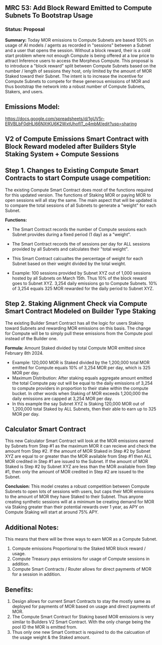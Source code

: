 ## MRC 53: Add Block Reward Emitted to Compute Subnets To Bootstrap Usage

### Status: **Proposal**

**Summary:** 
Today MOR emissions to Compute Subnets are based 100% on usage of AI models / agents as recorded in "sessions" between a Subnet and a user that opens the session. Without a block reward, their is a cold start problem where not enough Compute is being offered at a low price to attract Inference users to access the Morpheus Compute. This proposal is to introduce a "block reward" split between Compute Subnets based on the number / length of sessions they host, only limited by the amount of MOR Staked toward their Subnet. The intent is to increase the incentive for Compute Subnets to compete for these generous emissions of MOR and thus bootstrap the network into a robust number of Compute Subnets, Stakers, and users.

## Emissions Model: 
https://docs.google.com/spreadsheets/d/1gUV5r-ERVBLbF0dHLl66NXtKU6K2WxtUhoflT_o4mbM/edit?usp=sharing

## V2 of Compute Emissions Smart Contract with Block Reward modeled after Builders Style Staking System + Compute Sessions

## Step 1. Changes to Existing Compute Smart Contracts to start Compute usage competition:
The existing Compute Smart Contract does most of the functions required for this updated version. The functions of Staking MOR or paying MOR to open sessions will all stay the same. The main aspect that will be updated is to compare the total sessions of all Subnets to generate a "weight" for each Subnet.

**Functions:**
- The Smart Contract records the number of Compute sessions each Subnet provides during a fixed period (1 day) as a "weight".
- The Smart Contract records the of sessions per day for ALL sessions provided by all Subnets and calculates their "total weight".
- This Smart Contract calcualtes the percentage of weight for each Subnet based on their weight divided by the total weight. 

- Example: 100 sessions provided by Subnet XYZ out of 1,000 sessions hosted by all Subnets on March 15th.
Thus 10% of the block reward goes to Subnet XYZ.
3,254 daily emissions go to Compute Subnets.
10% of 3,254 equals 325 MOR rewarded for the daily period to Subnet XYZ.

## Step 2. Staking Alignment Check via Compute Smart Contract Modeled on Builder Type Staking
The existing Builder Smart Contract has all the logic for users Staking toward Subnets and rewarding MOR emissions on this basis. The change for Compute will be to simply pull these emissions from the Compute pool instead of the Builder one.

**Formula:** Amount Staked divided by total Compute MOR emitted since February 8th 2024.
- Example: 120,000 MOR is Staked divided by the 1,200,000 total MOR emitted for Compute equals 10% of 3,254 MOR per day, which is 325 MOR per day.
- Maximum Distribution: After staking equals aggregate amount emitted the total Compute pay out will be equal to the daily emissions of 3,254 to compute providers in proportion to their stake within the compute bucket. In other words when Staking of MOR exceeds 1,200,000 the daily emissions are capped at 3,254 MOR per day.
- In this example the say Subnet XYZ is Staking 120,000 MOR out of 1,200,000 total Staked by ALL Subnets, then their able to earn up to 325 MOR per day.

## Calculator Smart Contract 
This new Calculator Smart Contract will look at the MOR emissions earned by Subnets from Step #1 as the maximum MOR it can recieve and check the amount from Step #2.
If the amount of MOR Staked in Step #2 by Subnet XYZ are equal to or greater than the MOR available from Step #1 then ALL MOR credited in Step #1 are issued to the Subnet.
If the amount of MOR Staked is Step #2 by Subnet XYZ are less than the MOR available from Step #1, then only the amount of MOR credited in Step #2 are issued to the Subnet.

**Conclusion:**
This model creates a robust competition between Compute Subnets to open lots of sessions with users, but caps their MOR emissions to the amount of MOR they have Staked to their Subnet. Thus anyone creating synthetic sessions will at a minimum be creating demand for MOR via Staking greater than their potential rewards over 1 year, as APY on Compute Staking will start at around 75% APY.

## Additional Notes:
This means that there will be three ways to earn MOR as a Compute Subnet.
1. Compute emissions Proportional to the Staked MOR block reward / usage.
2. Compute Treasury pays emissions for usage of Compute sessions in addition.
3. Compute Smart Contracts / Router allows for direct payments of MOR for a session in addition.

## Benefits: 
1. Design allows for current Smart Contracts to stay the mostly same as deployed for payments of MOR based on usage and direct payments of MOR.
2. The Compute Smart Contract for Staking based MOR emissions is very similar to Builders V2 Smart Contract. With the only change being the pool ID the MOR is emitted from.
3. Thus only one new Smart Contract is required to do the calcuation of the usage weight & the Staked amount.
